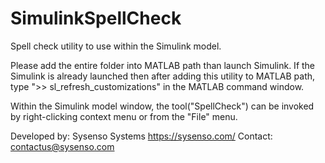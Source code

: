 # SimulinkSpellCheck

Spell check utility to use within the Simulink model.

Please add the entire folder into MATLAB path than launch Simulink. If the Simulink is already launched then after adding this utility to MATLAB path, type ">> sl_refresh_customizations" in the MATLAB command window.

Within the Simulink model window, the tool("SpellCheck") can be invoked by right-clicking context menu
or from the "File" menu.

Developed by: Sysenso Systems https://sysenso.com/
Contact: contactus@sysenso.com
